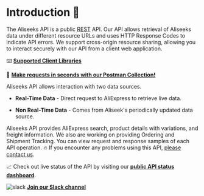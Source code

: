 # Introduction 👋

The Aliseeks API is a public [REST](https://en.wikipedia.org/wiki/Representational_state_transfer) API. Our API allows retrieval of Aliseeks
data under different resource URLs and uses HTTP Response Codes to indicate API errors. We support cross-origin resource sharing,
allowing you to interact securely with our API from a client web application.

⌨️ **[Supported Client Libraries](#getting-started)**

🏃 **[Make requests in seconds with our Postman Collection!](https://documenter.getpostman.com/view/3150332/RznFqeQE)**

Aliseeks API allows interaction with two data sources.

* **Real-Time Data** - Direct request to AliExpress to retrieve live data.

* **Non Real-Time Data** - Comes from Aliseek's periodically updated data source.

Aliseeks API provides AliExpress search, product details with variations, and freight information. We also are working
on providing Ordering and Shipment Tracking. You can view request and response samples of each API operation. 🔥 If you 
encounter any problems using this API, [please contact us](#support).

📈 Check out live status of the API by visiting our [**public API status dashboard**](https://status.aliseeks.com/d/yYBGQYEiz/aliseeks-api-status?refresh=10s&orgId=2&kiosk=1).

![slack](slack_16.png) [**Join our Slack channel**](https://join.slack.com/t/aliseeks/shared_invite/enQtNDg3NTQ1OTQ0MjExLWQwOTkyYjIxYjc1NjI0YjMwNTYzMmEyYTViMTlhNjhjOWNlMWIyOTNmNTViYzQzZmQ5YzFiZTgxYjM3OWRkZmM)
